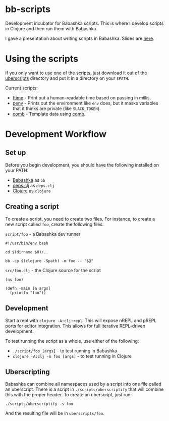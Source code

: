 # bb-scripts

Development incubator for Babashka scripts. This is where I develop scripts in
Clojure and then run them with Babashka.

I gave a presentation about writing scripts in Babashka. Slides are [here](https://github.com/justone/bb-present).

# Using the scripts

If you only want to use one of the scripts, just download it out of the
[uberscripts](uberscripts/) directory and put it in a directory on your
`$PATH`.

Current scripts:

* [ftime](uberscripts/ftime) - Print out a human-readable time based on passing in millis.
* [penv](uberscripts/penv) - Prints out the environment like `env` does, but it masks variables that it thinks are private (like `SLACK_TOKEN`).
* [comb](uberscripts/comb) - Template data using [comb](https://github.com/weavejester/comb).

# Development Workflow

## Set up

Before you begin development, you should have the following installed on your PATH:

* [Babashka](https://github.com/borkdude/babashka/) as `bb`
* [deps.clj](https://github.com/borkdude/deps.clj) as `deps.clj`
* [Clojure](https://clojure.org/guides/getting_started) as `clojure`

## Creating a script

To create a script, you need to create two files. For instance, to create a new script called `foo`, create the following files:

`script/foo` - a Babashka dev runner
```
#!/usr/bin/env bash

cd $(dirname $0)/..

bb -cp $(clojure -Spath) -m foo -- "$@"
```

`src/foo.clj` - the Clojure source for the script
```
(ns foo)

(defn -main [& args]
  (println "foo"))
```


## Development

Start a repl with `clojure -A:clj:repl`. This will expose nREPL and pREPL ports
for editor integration. This allows for full iterative REPL-driven development.

To test running the script as a whole, use either of the following:

* `./script/foo [args]` - to test running in Babashka
* `clojure -A:clj -m foo [args]` - to test running in Clojure

## Uberscripting

Babashka can combine all namespaces used by a script into one file called an uberscript. There is a script in `./scripts/uberscriptify` that will combine this with the proper header. To create an uberscript, just run:

```
./scripts/uberscriptify -s foo
```

And the resulting file will be in `uberscripts/foo`.
